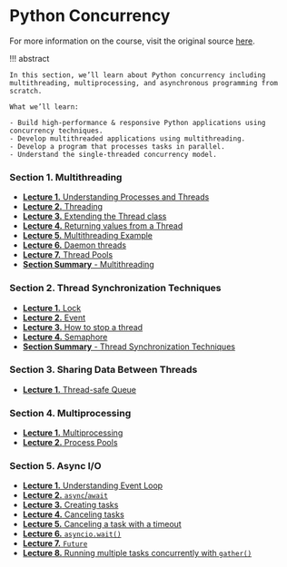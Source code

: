 # Python Concurrency

For more information on the course, visit the original source [here](https://www.pythontutorial.net/python-concurrency/).

!!! abstract

    In this section, we’ll learn about Python concurrency including multithreading, multiprocessing, and asynchronous programming from scratch.

    What we’ll learn:

    - Build high-performance & responsive Python applications using concurrency techniques.
    - Develop multithreaded applications using multithreading.
    - Develop a program that processes tasks in parallel.
    - Understand the single-threaded concurrency model.

### **Section 1.** Multithreading

-   [**Lecture 1.** Understanding Processes and Threads](S01L01-Understanding-Processes-and-Threads.md)
-   [**Lecture 2.** Threading](S01L02-Threading.md)
-   [**Lecture 3.** Extending the Thread class](S01L03-Extending-the-Thread-class.md)
-   [**Lecture 4.** Returning values from a Thread](S01L04-Returning-values-from-a-Thread.md)
-   [**Lecture 5.** Multithreading Example](S01L05-Multithreading-Example.md)
-   [**Lecture 6.** Daemon threads](S01L06-Daemon-threads.md)
-   [**Lecture 7.** Thread Pools](S01L07-Thread-Pools.md)
-   [**Section Summary** - Multithreading](S01-Summary.md)

### **Section 2.** Thread Synchronization Techniques

-   [**Lecture 1.** Lock](S02L01-Lock.md)
-   [**Lecture 2.** Event](S02L02-Event.md)
-   [**Lecture 3.** How to stop a thread](S02L03-How-to-stop-a-thread.md)
-   [**Lecture 4.** Semaphore](S02L04-Semaphore.md)
-   [**Section Summary** - Thread Synchronization Techniques](S02-Summary.md)

### **Section 3.** Sharing Data Between Threads

-   [**Lecture 1.** Thread-safe Queue](S03L01-Thread-safe-Queue.md)

### **Section 4.** Multiprocessing

-   [**Lecture 1.** Multiprocessing](S04L01-Multiprocessing.md)
-   [**Lecture 2.** Process Pools](S04L02-Process-Pools.md)

### **Section 5.** Async I/O

-   [**Lecture 1.** Understanding Event Loop](S05L01-Understanding-Event-Loop.md)
-   [**Lecture 2.** `async`/`await`](S05L02-async-await.md)
-   [**Lecture 3.** Creating tasks](S05L03-Creating-tasks.md)
-   [**Lecture 4.** Canceling tasks](S05L04-Canceling-tasks.md)
-   [**Lecture 5.** Canceling a task with a timeout](S05L05-Canceling-a-task-with-a-timeout.md)
-   [**Lecture 6.** `asyncio.wait()`](S05L06-asyncio-wait.md)
-   [**Lecture 7.** `Future`](S05L07-Future.md)
-   [**Lecture 8.** Running multiple tasks concurrently with `gather()`](S05L08-Running-multiple-tasks-concurrently-with-gather.md)
